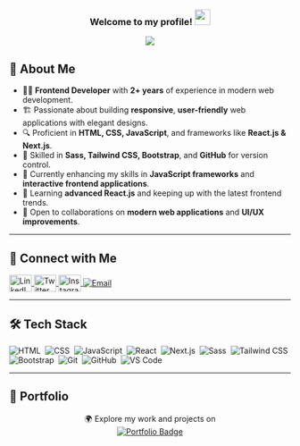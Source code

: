 <h3 align="center">
  Welcome to my profile!
  <img src="https://media.giphy.com/media/hvRJCLFzcasrR4ia7z/giphy.gif" width="28">
</h3>

<!-- Typing SVG by DenverCoder1 -->
<p align="center">
  <a href="https://github.com/DenverCoder1/readme-typing-svg">
    <img src="https://readme-typing-svg.herokuapp.com/?lines=Hello%20I'm%20Mohamed%20Samy;Frontend%20Developer&font=Fira%20Code&center=true&width=540&height=60&color=00ff00&vCenter=true&size=22">
  </a>
</p>

## 🚀 About Me  

- 👨‍💻 **Frontend Developer** with **2+ years** of experience in modern web development.  
- 🏗️ Passionate about building **responsive**, **user-friendly** web applications with elegant designs.  
- 🔍 Proficient in **HTML, CSS, JavaScript**, and frameworks like **React.js & Next.js**.  
- 🎨 Skilled in **Sass, Tailwind CSS, Bootstrap**, and **GitHub** for version control.  
- 🚀 Currently enhancing my skills in **JavaScript frameworks** and **interactive frontend applications**.  
- 🧠 Learning **advanced React.js** and keeping up with the latest frontend trends.  
- 🤝 Open to collaborations on **modern web applications** and **UI/UX improvements**.  

---

## 🔗 Connect with Me  

<p align="left">
<a href="http://www.linkedin.com/in/mo72medsamy" target="blank">
  <img align="center" src="https://raw.githubusercontent.com/rahuldkjain/github-profile-readme-generator/master/src/images/icons/Social/linked-in-alt.svg" alt="LinkedIn" height="30" width="40" />
</a>
<a href="https://x.com/mo72med_samy?s=21&t=sNTUQJzP5ml0ixo6Gz5bfA" target="blank">
  <img align="center" src="https://raw.githubusercontent.com/rahuldkjain/github-profile-readme-generator/master/src/images/icons/Social/twitter.svg" alt="Twitter" height="30" width="40" />
</a>
<a href="https://www.instagram.com/mo72med_samy/profilecard/?igsh=cXQwZThnam50N2dz" target="blank">
  <img align="center" src="https://raw.githubusercontent.com/rahuldkjain/github-profile-readme-generator/master/src/images/icons/Social/instagram.svg" alt="Instagram" height="30" width="40" />
</a>
<a href="mailto:mohamedsamy25411@gmail.com">
  <img align="center" src="https://img.shields.io/badge/Email-D14836?style=flat&logo=gmail&logoColor=white" alt="Email" />
</a>
</p>

---

## 🛠 Tech Stack  

![HTML](https://img.shields.io/badge/-HTML-05122A?style=flat&logo=HTML5)&nbsp;
![CSS](https://img.shields.io/badge/-CSS-05122A?style=flat&logo=CSS3&logoColor=1572B6)&nbsp;
![JavaScript](https://img.shields.io/badge/-JavaScript-05122A?style=flat&logo=javascript)&nbsp;
![React](https://img.shields.io/badge/-React-05122A?style=flat&logo=react)&nbsp;
![Next.js](https://img.shields.io/badge/-Next.js-05122A?style=flat&logo=nextdotjs)&nbsp;
![Sass](https://img.shields.io/badge/-Sass-05122A?style=flat&logo=sass)&nbsp;
![Tailwind CSS](https://img.shields.io/badge/-Tailwind%20CSS-05122A?style=flat&logo=tailwind-css)&nbsp;
![Bootstrap](https://img.shields.io/badge/-Bootstrap-05122A?style=flat&logo=bootstrap)&nbsp;
![Git](https://img.shields.io/badge/-Git-05122A?style=flat&logo=git)&nbsp;
![GitHub](https://img.shields.io/badge/-GitHub-05122A?style=flat&logo=github)&nbsp;
![VS Code](https://img.shields.io/badge/-VS%20Code-05122A?style=flat&logo=visual-studio-code&logoColor=007ACC)&nbsp;

---

## 🚀 Portfolio  

<p align="center">
  🌍 Explore my work and projects on  
  <br>
  <a href="https://portfolio-psi-two-81.vercel.app/" target="_blank">
    <img src="https://img.shields.io/badge/My%20Portfolio-%2300C853?style=for-the-badge&logo=vercel&logoColor=white" alt="Portfolio Badge">
  </a>
</p>


